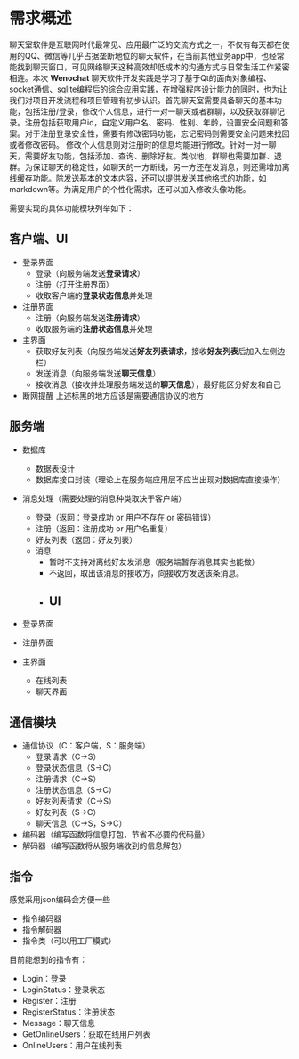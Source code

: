 # 需求概述
聊天室软件是互联网时代最常见、应用最广泛的交流方式之一，不仅有每天都在使用的QQ、微信等几乎占据垄断地位的聊天软件，在当前其他业务app中，也经常能找到聊天窗口，可见网络聊天这种高效却低成本的沟通方式与日常生活工作紧密相连。本次 **Wenochat** 聊天软件开发实践是学习了基于Qt的面向对象编程、socket通信、sqlite编程后的综合应用实践，在增强程序设计能力的同时，也为让我们对项目开发流程和项目管理有初步认识。首先聊天室需要具备聊天的基本功能，包括注册/登录，修改个人信息，进行一对一聊天或者群聊，以及获取群聊记录。注册包括获取用户id，自定义用户名、密码、性别、年龄，设置安全问题和答案。对于注册登录安全性，需要有修改密码功能，忘记密码则需要安全问题来找回或者修改密码。
修改个人信息则对注册时的信息均能进行修改。针对一对一聊天，需要好友功能，包括添加、查询、删除好友。类似地，群聊也需要加群、退群。为保证聊天的稳定性，如聊天的一方断线，另一方还在发消息，则还需增加离线缓存功能。除发送基本的文本内容，还可以提供发送其他格式的功能，如markdown等。为满足用户的个性化需求，还可以加入修改头像功能。

需要实现的具体功能模块列举如下：
## 客户端、UI

- 登录界面
  - 登录（向服务端发送**登录请求**）
  - 注册（打开注册界面）
  - 收取客户端的**登录状态信息**并处理
- 注册界面
  - 注册（向服务端发送**注册请求**）
  - 收取服务端的**注册状态信息**并处理
- 主界面
  - 获取好友列表（向服务端发送**好友列表请求**，接收**好友列表**后加入左侧边栏）
  - 发送消息（向服务端发送**聊天信息**）
  - 接收消息（接收并处理服务端发送的**聊天信息**），最好能区分好友和自己
- 断网提醒
上述标黑的地方应该是需要通信协议的地方

## 服务端

- 数据库
  - 数据表设计
  - 数据库接口封装（理论上在服务端应用层不应当出现对数据库直接操作）
- 消息处理（需要处理的消息种类取决于客户端）
  - 登录（返回：登录成功 or 用户不存在 or 密码错误）
  - 注册（返回：注册成功 or 用户名重复）
  - 好友列表（返回：好友列表）
  - 消息
    - 暂时不支持对离线好友发消息（服务端暂存消息其实也能做）
    - 不返回，取出该消息的接收方，向接收方发送该条消息。
    - ## UI

- 登录界面
- 注册界面
- 主界面
  - 在线列表
  - 聊天界面

## 通信模块

- 通信协议（C：客户端，S：服务端）
  - 登录请求（C->S）
  - 登录状态信息（S->C）
  - 注册请求（C->S）
  - 注册状态信息（S->C）
  - 好友列表请求（C->S）
  - 好友列表（S->C）
  - 聊天信息（C->S，S->C）
- 编码器（编写函数将信息打包，节省不必要的代码量）
- 解码器（编写函数将从服务端收到的信息解包）

## 指令

感觉采用json编码会方便一些

- 指令编码器
- 指令解码器
- 指令类（可以用工厂模式）

目前能想到的指令有：

- Login：登录
- LoginStatus：登录状态
- Register：注册
- RegisterStatus：注册状态
- Message：聊天信息
- GetOnlineUsers：获取在线用户列表
- OnlineUsers：用户在线列表
